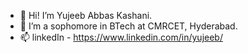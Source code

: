 - 👋 Hi! I’m Yujeeb Abbas Kashani.
- 👀 I’m a sophomore in BTech at CMRCET, Hyderabad.
- 📫 linkedIn - https://www.linkedin.com/in/yujeeb/

<!---
yujeeb/yujeeb is a ✨ special ✨ repository because its `README.md` (this file) appears on your GitHub profile.
You can click the Preview link to take a look at your changes.
--->
